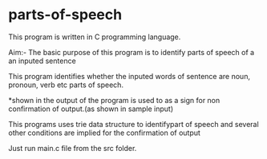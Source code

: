 # parts-of-speech

This program is written in C programming language.

Aim:- The basic purpose of this program is to identify parts of speech of a an inputed sentence

This program identifies whether the inputed words of sentence are noun, pronoun, verb etc parts of speech.

*shown in the output of the program is used to as a sign for non confirmation of output.(as shown in sample input)

This programs uses trie data structure to identifypart of speech and several other conditions are implied for the confirmation of output

Just run main.c file from the src folder.
